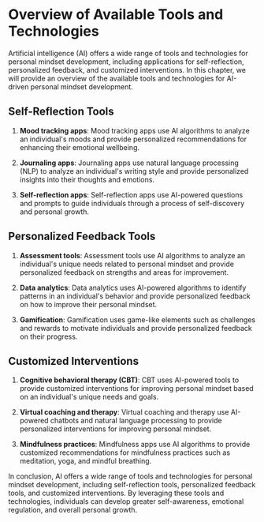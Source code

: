 Overview of Available Tools and Technologies
==========================================================================================================================

Artificial intelligence (AI) offers a wide range of tools and technologies for personal mindset development, including applications for self-reflection, personalized feedback, and customized interventions. In this chapter, we will provide an overview of the available tools and technologies for AI-driven personal mindset development.

Self-Reflection Tools
---------------------

1. **Mood tracking apps**: Mood tracking apps use AI algorithms to analyze an individual's moods and provide personalized recommendations for enhancing their emotional wellbeing.

2. **Journaling apps**: Journaling apps use natural language processing (NLP) to analyze an individual's writing style and provide personalized insights into their thoughts and emotions.

3. **Self-reflection apps**: Self-reflection apps use AI-powered questions and prompts to guide individuals through a process of self-discovery and personal growth.

Personalized Feedback Tools
---------------------------

1. **Assessment tools**: Assessment tools use AI algorithms to analyze an individual's unique needs related to personal mindset and provide personalized feedback on strengths and areas for improvement.

2. **Data analytics**: Data analytics uses AI-powered algorithms to identify patterns in an individual's behavior and provide personalized feedback on how to improve their personal mindset.

3. **Gamification**: Gamification uses game-like elements such as challenges and rewards to motivate individuals and provide personalized feedback on their progress.

Customized Interventions
------------------------

1. **Cognitive behavioral therapy (CBT)**: CBT uses AI-powered tools to provide customized interventions for improving personal mindset based on an individual's unique needs and goals.

2. **Virtual coaching and therapy**: Virtual coaching and therapy use AI-powered chatbots and natural language processing to provide personalized interventions for improving personal mindset.

3. **Mindfulness practices**: Mindfulness apps use AI algorithms to provide customized recommendations for mindfulness practices such as meditation, yoga, and mindful breathing.

In conclusion, AI offers a wide range of tools and technologies for personal mindset development, including self-reflection tools, personalized feedback tools, and customized interventions. By leveraging these tools and technologies, individuals can develop greater self-awareness, emotional regulation, and overall personal growth.
